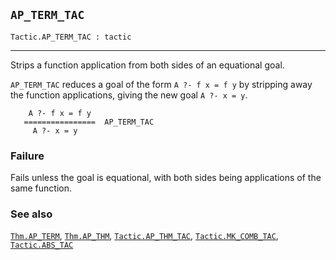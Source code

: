 ## `AP_TERM_TAC`

``` hol4
Tactic.AP_TERM_TAC : tactic
```

------------------------------------------------------------------------

Strips a function application from both sides of an equational goal.

`AP_TERM_TAC` reduces a goal of the form `A ?- f x = f y` by stripping
away the function applications, giving the new goal `A ?- x = y`.

``` hol4
    A ?- f x = f y
   ================  AP_TERM_TAC
     A ?- x = y
```

### Failure

Fails unless the goal is equational, with both sides being applications
of the same function.

### See also

[`Thm.AP_TERM`](#Thm.AP_TERM), [`Thm.AP_THM`](#Thm.AP_THM),
[`Tactic.AP_THM_TAC`](#Tactic.AP_THM_TAC),
[`Tactic.MK_COMB_TAC`](#Tactic.MK_COMB_TAC),
[`Tactic.ABS_TAC`](#Tactic.ABS_TAC)
